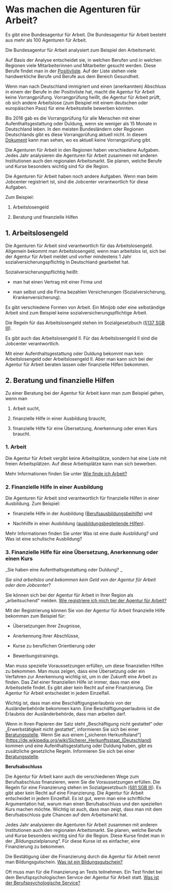 # Was machen die Agenturen für Arbeit?

Es gibt eine Bundesagentur für Arbeit. Die Bundesagentur für Arbeit besteht aus mehr als 100 Agenturen für Arbeit.

Die Bundesagentur für Arbeit analysiert zum Beispiel den Arbeitsmarkt.

Auf Basis der Analyse entscheidet sie, in welchen Berufen und in welchen Regionen viele Mitarbeiterinnen und Mitarbeiter gesucht werden. Diese Berufe findet man in der [Positivliste](https://www.arbeitsagentur.de/web/wcm/idc/groups/public/documents/webdatei/mdaw/mdex/~edisp/l6019022dstbai447048.pdf?_ba.sid=L6019022DSTBAI447051). Auf der Liste stehen viele handwerkliche Berufe und Berufe aus dem Bereich Gesundheit.

Wenn man nach Deutschland immigriert und einen \(anerkannten\) Abschluss in einem der Berufe in der Positivliste hat, macht die Agentur für Arbeit keine Vorrangprüfung. Vorrangprüfung heißt, die Agentur für Arbeit prüft, ob sich andere Arbeitslose \(zum Beispiel mit einem deutschen oder europäischen Pass\) für eine Arbeitsstelle bewerben könnten.

Bis 2016 gab es die Vorrangprüfung für alle Menschen mit einer Aufenthaltsgestattung oder Duldung, wenn sie weniger als 15 Monate in Deutschland leben. In den meisten Bundesländern oder Regionen Deutschlands gibt es diese Vorrangprüfung aktuell nicht. In diesem [Dokument](http://www.bmas.de/SharedDocs/Downloads/DE/PDF-Schwerpunkte/vierte-verordnung-aenderung-beschaeftigungsverordnung.pdf;jsessionid=E834D34CDE40A83467AE2DD893282929?__blob=publicationFile&v=1) kann man sehen, wo es aktuell keine Vorrangprüfung gibt.

Die Agenturen für Arbeit in den Regionen haben verschiedene Aufgaben. Jedes Jahr analysieren die Agenturen für Arbeit zusammen mit anderen Institutionen auch den regionalen Arbeitsmarkt. Sie planen, welche Berufe und Kurse besonders wichtig sind für die Region.

Die Agenturen für Arbeit haben noch andere Aufgaben. Wenn man beim Jobcenter registriert ist, sind die Jobcenter verantwortlich für diese Aufgaben.

Zum Beispiel:

1. Arbeitslosengeld

2. Beratung und finanzielle Hilfen


## 1. Arbeitslosengeld

Die Agenturen für Arbeit sind verantwortlich für das Arbeitslosengeld. Allgemein bekommt man Arbeitslosengeld, wenn man arbeitslos ist, sich bei der Agentur für Arbeit meldet und vorher mindestens 1 Jahr sozialversicherungspflichtig in Deutschland gearbeitet hat.

Sozialversicherungspflichtig heißt:

* man hat einen Vertrag mit einer Firma und

* man selbst und die Firma bezahlen Versicherungen \(Sozialversicherung, Krankenversicherung\).


Es gibt verschiedene Formen von Arbeit. Ein Minijob oder eine selbständige Arbeit sind zum Beispiel keine sozialversicherungspflichtige Arbeit.

Die Regeln für das Arbeitslosengeld stehen im Sozialgesetzbuch \([§137 SGB III](https://www.gesetze-im-internet.de/sgb_3/__137.html)\).

Es gibt auch das Arbeitslosengeld II. Für das Arbeitslosengeld II sind die Jobcenter verantwortlich.

Mit einer Aufenthaltsgestattung oder Duldung bekommt man kein Arbeitslosengeld oder Arbeitslosengeld II. Aber man kann sich bei der Agentur für Arbeit beraten lassen oder finanzielle Hilfen bekommen.

## 2. Beratung und finanzielle Hilfen

Zu einer Beratung bei der Agentur für Arbeit kann man zum Beispiel gehen, wenn man

1. Arbeit sucht,

2. finanzielle Hilfe in einer Ausbildung braucht,

3. finanzielle Hilfe für eine Übersetzung, Anerkennung oder einen Kurs braucht.


### 1. Arbeit

Die Agentur für Arbeit vergibt keine Arbeitsplätze, sondern hat eine Liste mit freien Arbeitsplätzen. Auf diese Arbeitsplätze kann man sich bewerben.

Mehr Informationen finden Sie unter [Wie finde ich Arbeit?](#arbeit)

### 2. Finanzielle Hilfe in einer Ausbildung

Die Agenturen für Arbeit sind verantwortlich für finanzielle Hilfen in einer Ausbildung. Zum Beispiel:

* finanzielle Hilfe in der Ausbildung \([Berufsausbildungsbeihilfe](https://www.arbeitsagentur.de/web/content/DE/BuergerinnenUndBuerger/Ausbildung/FinanzielleHilfen/Berufsausbildungsbeihilfe/Detail/index.htm?dfContentId=L6019022DSTBAI485769)\) und

* Nachhilfe in einer Ausbildung \([ausbildungsbegleitende Hilfen](https://www.arbeitsagentur.de/web/content/DE/BuergerinnenUndBuerger/Ausbildung/FinanzielleHilfen/FoerderungderBerufsausbildung/Detail/index.htm?dfContentId=L6019022DSTBAI515290)\).


Mehr Informationen finden Sie unter Was ist eine duale Ausbildung? und Was ist eine schulische Ausbildung?

### 3. Finanzielle Hilfe für eine Übersetzung, Anerkennung oder einen Kurs

_Sie haben eine Aufenthaltsgestattung oder Duldung? _

_Sie sind arbeitslos und bekommen kein Geld von der Agentur für Arbeit oder dem Jobcenter?_

Sie können sich bei der Agentur für Arbeit in Ihrer Region als „arbeitsuchend“ melden.  [Wie registriere ich mich bei der Agentur für Arbeit?](#agenturregistrierung)

Mit der Registrierung können Sie von der Agentur für Arbeit finanzielle Hilfe bekommen zum Beispiel für:

* Übersetzungen Ihrer Zeugnisse,

* Anerkennung Ihrer Abschlüsse,

* Kurse zu beruflichen Orientierung oder

* Bewerbungstrainings.


Man muss spezielle Voraussetzungen erfüllen, um diese finanziellen Hilfen zu bekommen. Man muss zeigen, dass eine Übersetzung oder ein Verfahren zur Anerkennung wichtig ist, um in der Zukunft eine Arbeit zu finden. Das Ziel einer finanziellen Hilfe ist immer, dass man eine Arbeitsstelle findet. Es gibt aber kein Recht auf eine Finanzierung. Die Agentur für Arbeit entscheidet in jedem Einzelfall.

Wichtig ist, dass man eine Beschäftigungserlaubnis von der Ausländerbehörde bekommen kann. Eine Beschäftigungserlaubnis ist die Erlaubnis der Ausländerbehörde, dass man arbeiten darf.

Wenn in Ihren Papieren der Satz steht „Beschäftigung nicht gestattet“ oder „Erwerbstätigkeit nicht gestattet“, informieren Sie sich bei einer [Beratungsstelle](#migrationsberatung-rechtsberatung). Wenn Sie aus einem [„sicheren Herkunftsland“](https://de.wikipedia.org/wiki/Sicherer_Herkunftsstaat_(Deutschland) kommen und eine Aufenthaltsgestattung oder Duldung haben, gibt es zusätzliche gesetzliche Regeln. Informieren Sie sich bei einer [Beratungsstelle](#migrationsberatung-rechtsberatung).

**Berufsabschluss**

Die Agentur für Arbeit kann auch die verschiedenen Wege zum Berufsabschluss finanzieren, wenn Sie die Voraussetzungen erfüllen. Die Regeln für eine Finanzierung stehen im Sozialgesetzbuch \([§81 SGB III](http://www.sozialgesetzbuch-sgb.de/sgbiii/81.html)\). Es gibt aber kein Recht auf eine Finanzierung. Die Agentur für Arbeit entscheidet in jedem Einzelfall. Es ist gut, wenn man eine schriftliche Argumentation hat, warum man einen Berufsabschluss und den speziellen Kurs machen möchte. Wichtig ist auch, dass man zeigt, dass man mit dem Berufsabschluss gute Chancen auf dem Arbeitsmarkt hat.

Jedes Jahr analysieren die Agenturen für Arbeit zusammen mit anderen Institutionen auch den regionalen Arbeitsmarkt. Sie planen, welche Berufe und Kurse besonders wichtig sind für die Region. Diese Kurse findet man in der „Bildungszielplanung“. Für diese Kurse ist es einfacher, eine Finanzierung zu bekommen.

Die Bestätigung über die Finanzierung durch die Agentur für Arbeit nennt man Bildungsgutschein. [Was ist ein Bildungsgutschein?](#bildungsgutschein)

Oft muss man für die Finanzierung an Tests teilnehmen. Ein Test findet bei dem Berufspsychologischen Service der Agentur für Arbeit statt. [Was ist der Berufspsychologische Service?](#berufspsychologischer)

